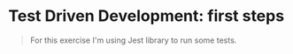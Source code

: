 # Test Driven Development: first steps
> For this exercise I'm using Jest library to run some tests.

